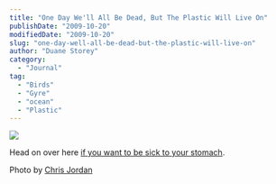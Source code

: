 ```yaml
---
title: "One Day We'll All Be Dead, But The Plastic Will Live On"
publishDate: "2009-10-20"
modifiedDate: "2009-10-20"
slug: "one-day-well-all-be-dead-but-the-plastic-will-live-on"
author: "Duane Storey"
category:
  - "Journal"
tag:
  - "Birds"
  - "Gyre"
  - "ocean"
  - "Plastic"
---
```


![](http://www.chrisjordan.com/images/current2/1255623594.jpg)

Head on over here [if you want to be sick to your stomach](http://www.chrisjordan.com/current_set2.php?id=11).

Photo by [Chris Jordan](http://www.chrisjordan.com/current_set2.php?id=11)